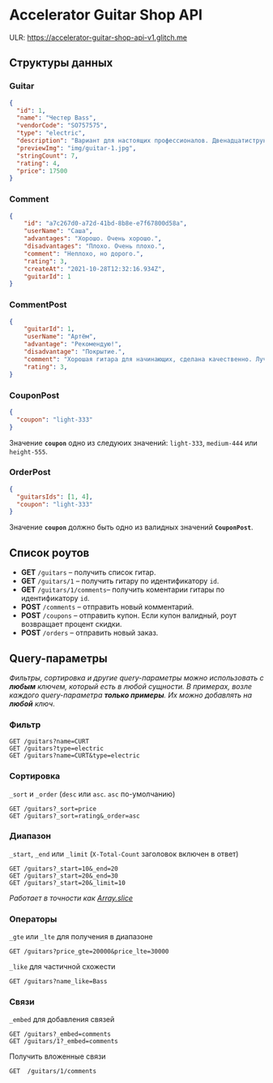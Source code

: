 # Accelerator Guitar Shop API

ULR: https://accelerator-guitar-shop-api-v1.glitch.me

## Структуры данных

### Guitar

```json
{
  "id": 1,
  "name": "Честер Bass",
  "vendorCode": "SO757575",
  "type": "electric",
  "description": "Вариант для настоящих профессионалов. Двенадцатиструнный инструмент оснащён карбоновыми струнами и корпусом из массива ели.",
  "previewImg": "img/guitar-1.jpg",
  "stringCount": 7,
  "rating": 4,
  "price": 17500
}
```

### Comment

```json
{
    "id": "a7c267d0-a72d-41bd-8b8e-e7f67800d58a",
    "userName": "Саша",
    "advantages": "Хорошо. Очень хорошо.",
    "disadvantages": "Плохо. Очень плохо.",
    "comment": "Неплохо, но дорого.",
    "rating": 3,
    "createAt": "2021-10-28T12:32:16.934Z",
    "guitarId": 1
}
```

### CommentPost

```json
{
    "guitarId": 1,
    "userName": "Артём",
    "advantage": "Рекомендую!",
    "disadvantage": "Покрытие.",
    "comment": "Хорошая гитара для начинающих, сделана качественно. Лучше за эти деньги не найти.",
    "rating": 3,
}
```

### CouponPost

```json
{
  "coupon": "light-333"
}
```

Значение **`coupon`** одно из следуюих значений: `light-333`, `medium-444` или `height-555`.

### OrderPost

```json
{
  "guitarsIds": [1, 4],
  "coupon": "light-333"
}
```

Значение **`coupon`** должно быть одно из валидных значений **`CouponPost`**.


## Список роутов

- **GET** `/guitars` – получить список гитар.
- **GET** `/guitars/1` – получить гитару по идентификатору `id`.
- **GET** `/guitars/1/comments`– получить коментарии гитары по идентификатору `id`.
- **POST** `/comments` – отправить новый комментарий.
- **POST** `/coupons` – отправить купон. Если купон валидный, роут возвращает процент скидки.
- **POST** `/orders` – отправить новый заказ.

## Query-параметры

*Фильтры, сортировка и другие query-параметры можно использовать с **любым** ключем, который есть в любой сущности. В примерах, возле каждого query-параметра **только примеры**. Их можно добавлять на **любой** ключ*.

### Фильтр

```
GET /guitars?name=СURT
GET /guitars?type=electric
GET /guitars?name=СURT&type=electric
```

### Сортировка

`_sort` и `_order` (`desc` или `asc`. `asc` по-умолчанию)

```
GET /guitars?_sort=price
GET /guitars?_sort=rating&_order=asc
```

### Диапазон

`_start`, `_end` или `_limit` (`X-Total-Count` заголовок включен в ответ)

```
GET /guitars?_start=10&_end=20
GET /guitars?_start=20&_end=30
GET /guitars?_start=20&_limit=10
```

*Работает в точности как [Array.slice](https://developer.mozilla.org/en-US/docs/Web/JavaScript/Reference/Global_Objects/Array/slice)*

### Операторы

`_gte` или `_lte` для получения в диапазоне

```
GET /guitars?price_gte=20000&price_lte=30000
```

`_like` для частичной схожести

```
GET /guitars?name_like=Bass
```

### Связи


`_embed` для добавления связей

```
GET /guitars?_embed=comments
GET /guitars/1?_embed=comments
```

Получить вложенные связи

```
GET  /guitars/1/comments
```
